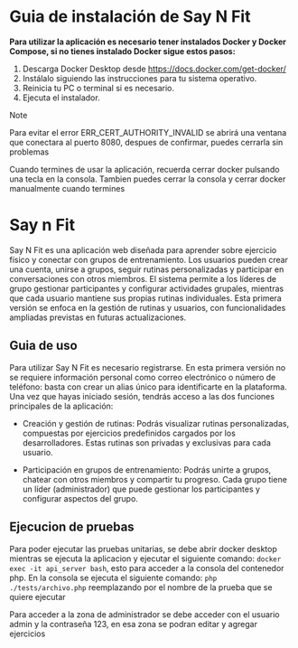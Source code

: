 # Guia de instalación de Say N Fit

**Para utilizar la aplicación es necesario tener instalados Docker y Docker Compose, si no tienes instalado Docker sigue estos pasos:**

1. Descarga Docker Desktop desde <https://docs.docker.com/get-docker/>
2. Instálalo siguiendo las instrucciones para tu sistema operativo.
3. Reinicia tu PC o terminal si es necesario.
4. Ejecuta el instalador.

> [!NOTE]
> Para evitar el error ERR_CERT_AUTHORITY_INVALID se abrirá una ventana que conectara al puerto 8080, despues de confirmar, puedes cerrarla sin problemas

Cuando termines de usar la aplicación, recuerda cerrar docker pulsando una tecla en la consola. Tambien puedes cerrar la consola y cerrar docker manualmente cuando termines

# Say n Fit

Say N Fit es una aplicación web diseñada para aprender sobre ejercicio físico y conectar con grupos de entrenamiento. Los usuarios pueden crear una cuenta, unirse a grupos, seguir rutinas personalizadas y participar en conversaciones con otros miembros. El sistema permite a los líderes de grupo gestionar participantes y configurar actividades grupales, mientras que cada usuario mantiene sus propias rutinas individuales.
Esta primera versión se enfoca en la gestión de rutinas y usuarios, con funcionalidades ampliadas previstas en futuras actualizaciones.

## Guia de uso

Para utilizar Say N Fit es necesario registrarse. En esta primera versión no se requiere información personal como correo electrónico o número de teléfono: basta con crear un alias único para identificarte en la plataforma.
Una vez que hayas iniciado sesión, tendrás acceso a las dos funciones principales de la aplicación:

- Creación y gestión de rutinas: Podrás visualizar rutinas personalizadas, compuestas por ejercicios predefinidos cargados por los desarrolladores. Estas rutinas son privadas y exclusivas para cada usuario.

- Participación en grupos de entrenamiento: Podrás unirte a grupos, chatear con otros miembros y compartir tu progreso. Cada grupo tiene un líder (administrador) que puede gestionar los participantes y configurar aspectos del grupo.

## Ejecucion de pruebas

Para poder ejecutar las pruebas unitarias, se debe abrir docker desktop mientras se ejecuta la aplicacion y ejecutar el siguiente comando: `docker exec -it api_server bash`, esto para acceder a la consola del contenedor php. En la consola se ejecuta el siguiente comando: `php ./tests/archivo.php` reemplazando por el nombre de la prueba que se quiere ejecutar

Para acceder a la zona de administrador se debe acceder con el usuario admin y la contraseña 123, en esa zona se podran editar y agregar ejercicios
